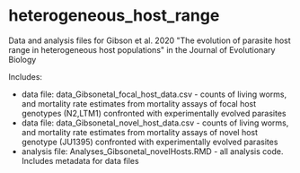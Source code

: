 # heterogeneous_host_range
Data and analysis files for Gibson et al. 2020 "The evolution of parasite host range in heterogeneous host populations" in the Journal of Evolutionary Biology

Includes:
- data file: data_Gibsonetal_focal_host_data.csv - counts of living worms, and mortality rate estimates from mortality assays of focal host genotypes (N2,LTM1) confronted with experimentally evolved parasites
- data file: data_Gibsonetal_novel_host_data.csv - counts of living worms, and mortality rate estimates from mortality assays of novel host genotype (JU1395) confronted with experimentally evolved parasites
- analysis file: Analyses_Gibsonetal_novelHosts.RMD - all analysis code. Includes metadata for data files
